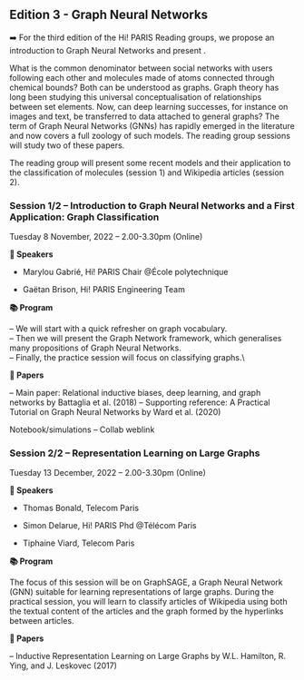 ## Edition 3 - Graph Neural Networks

➡️ For the third edition of the Hi! PARIS Reading groups, we propose an introduction to Graph Neural Networks and present .

What is the common denominator between social networks with users following each other and molecules made of atoms connected through chemical bounds? Both can be understood as graphs. Graph theory has long been studying this universal conceptualisation of relationships between set elements. Now, can deep learning successes, for instance on images and text, be transferred to data attached to general graphs? The term of Graph Neural Networks (GNNs) has rapidly emerged in the literature and now covers a full zoology of such models. The reading group sessions will study two of these papers.

The reading group will present some recent models and their application to the classification of molecules (session 1) and Wikipedia articles (session 2). 

### Session 1/2 – Introduction to Graph Neural Networks and a First Application: Graph Classification
Tuesday 8 November, 2022 – 2.00-3.30pm (Online)


**📣 Speakers**

* Marylou Gabrié, Hi! PARIS Chair @École polytechnique

* Gaëtan Brison, Hi! PARIS Engineering Team


**📚 Program**

– We will start with a quick refresher on graph vocabulary.\
– Then we will present the Graph Network framework, which generalises many propositions of Graph Neural Networks.\
– Finally, the practice session will focus on classifying graphs.\


**📑 Papers**

– Main paper: Relational inductive biases, deep learning, and graph networks by Battaglia et al. (2018)
– Supporting reference: A Practical Tutorial on Graph Neural Networks by Ward et al. (2020) 

Notebook/simulations
– Collab weblink


### Session 2/2 – Representation Learning on Large Graphs
Tuesday 13 December, 2022 – 2.00-3.30pm (Online)


**📣 Speakers**

* Thomas Bonald, Telecom Paris

* Simon Delarue, Hi! PARIS Phd @Télécom Paris

* Tiphaine Viard, Telecom Paris


**📚 Program**

The focus of this session will be on GraphSAGE, a Graph Neural Network (GNN) suitable for learning representations of large graphs. 
During the practical session, you will learn to classify articles of Wikipedia using both the textual content of the articles and the graph formed by the hyperlinks between articles.


**📑 Papers**

– Inductive Representation Learning on Large Graphs by W.L. Hamilton, R. Ying, and J. Leskovec (2017)

